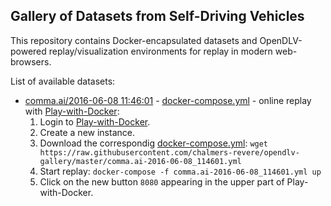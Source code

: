 ## Gallery of Datasets from Self-Driving Vehicles

This repository contains Docker-encapsulated datasets and OpenDLV-powered
replay/visualization environments for replay in modern web-browsers.

List of available datasets:

* [comma.ai/2016-06-08 11:46:01](https://archive.org/details/comma-dataset) - [docker-compose.yml](https://raw.githubusercontent.com/chalmers-revere/opendlv-gallery/master/comma.ai-2016-06-08_114601.yml) - online replay with [Play-with-Docker](https://labs.play-with-docker.com/#):
    1. Login to [Play-with-Docker](https://labs.play-with-docker.com/#).
    2. Create a new instance.
    3. Download the correspondig [docker-compose.yml](https://raw.githubusercontent.com/chalmers-revere/opendlv-gallery/master/comma.ai-2016-06-08_114601.yml): `wget https://raw.githubusercontent.com/chalmers-revere/opendlv-gallery/master/comma.ai-2016-06-08_114601.yml`
    4. Start replay: `docker-compose -f comma.ai-2016-06-08_114601.yml up`
    5. Click on the new button `8080` appearing in the upper part of Play-with-Docker.
